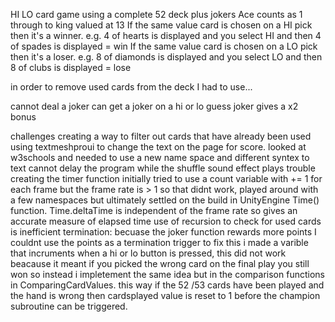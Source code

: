 HI LO card game using a complete 52 deck plus jokers 
Ace counts as 1 through to king valued at 13
If the same value card is chosen on a HI pick then it's a winner. e.g. 4 of hearts is displayed and you select HI and then 4 of spades is displayed = win
If the same value card is chosen on a LO pick then it's a loser. e.g. 8 of diamonds is displayed and you select LO and then 8 of clubs is displayed = lose

in order to remove used cards from the deck I had to use...

cannot deal a joker 
can get a joker on a hi or lo guess
joker gives a x2 bonus 

challenges
creating a way to filter out cards that have already been used 
using textmeshproui to change the text on the page for score. looked at w3schools and needed to use a new name space and different syntex to text 
cannot delay the program while the shuffle sound effect plays
trouble creating the timer function initially tried to use a count variable with += 1 for each frame but the frame rate is > 1 so that didnt work, played around with a few namespaces but ultimately settled on the build in UnityEngine Time() function. Time.deltaTime is independent of the frame rate so gives an accurate measure of elapsed time 
use of recursion to check for used cards is inefficient 
termination: becuase the joker function rewards more points I couldnt use the points as a termination trigger to fix this i made a varible that incruments when a hi or lo button is pressed, this did not work beacause it meant if you picked the wrong card on the final play you still won
so instead i impletement the same idea but in the comparison functions in ComparingCardValues. this way if the 52 /53 cards have been played and the hand is wrong then cardsplayed value is reset to 1 before the champion subroutine can be triggered.
